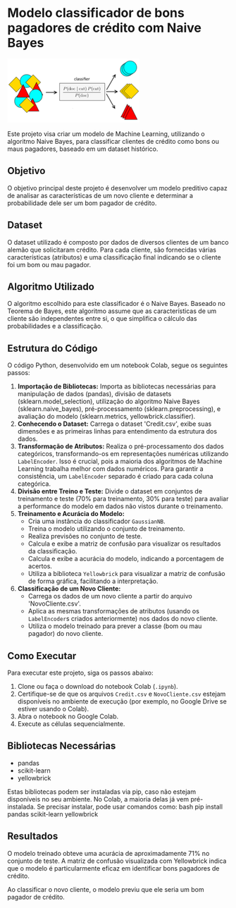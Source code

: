 # Modelo classificador de bons pagadores de crédito com Naive Bayes

<img src="naive_bayes_img.png">

Este projeto visa criar um modelo de Machine Learning, utilizando o algoritmo Naive Bayes, para classificar clientes de crédito como bons ou maus pagadores, baseado em um dataset histórico.

## Objetivo

O objetivo principal deste projeto é desenvolver um modelo preditivo capaz de analisar as características de um novo cliente e determinar a probabilidade dele ser um bom pagador de crédito.

## Dataset

O dataset utilizado é composto por dados de diversos clientes de um banco alemão que solicitaram crédito. Para cada cliente, são fornecidas várias características (atributos) e uma classificação final indicando se o cliente foi um bom ou mau pagador.

## Algoritmo Utilizado

O algoritmo escolhido para este classificador é o Naive Bayes. Baseado no Teorema de Bayes, este algoritmo assume que as características de um cliente são independentes entre si, o que simplifica o cálculo das probabilidades e a classificação.

## Estrutura do Código

O código Python, desenvolvido em um notebook Colab, segue os seguintes passos:

1.  **Importação de Bibliotecas:** Importa as bibliotecas necessárias para manipulação de dados (pandas), divisão de datasets (sklearn.model_selection), utilização do algoritmo Naive Bayes (sklearn.naive_bayes), pré-processamento (sklearn.preprocessing), e avaliação do modelo (sklearn.metrics, yellowbrick.classifier).
2.  **Conhecendo o Dataset:** Carrega o dataset 'Credit.csv', exibe suas dimensões e as primeiras linhas para entendimento da estrutura dos dados.
3.  **Transformação de Atributos:** Realiza o pré-processamento dos dados categóricos, transformando-os em representações numéricas utilizando `LabelEncoder`. Isso é crucial, pois a maioria dos algoritmos de Machine Learning trabalha melhor com dados numéricos. Para garantir a consistência, um `LabelEncoder` separado é criado para cada coluna categórica.
4.  **Divisão entre Treino e Teste:** Divide o dataset em conjuntos de treinamento e teste (70% para treinamento, 30% para teste) para avaliar a performance do modelo em dados não vistos durante o treinamento.
5.  **Treinamento e Acurácia do Modelo:**
    *   Cria uma instância do classificador `GaussianNB`.
    *   Treina o modelo utilizando o conjunto de treinamento.
    *   Realiza previsões no conjunto de teste.
    *   Calcula e exibe a matriz de confusão para visualizar os resultados da classificação.
    *   Calcula e exibe a acurácia do modelo, indicando a porcentagem de acertos.
    *   Utiliza a biblioteca `Yellowbrick` para visualizar a matriz de confusão de forma gráfica, facilitando a interpretação.
6.  **Classificação de um Novo Cliente:**
    *   Carrega os dados de um novo cliente a partir do arquivo 'NovoCliente.csv'.
    *   Aplica as mesmas transformações de atributos (usando os `LabelEncoder`s criados anteriormente) nos dados do novo cliente.
    *   Utiliza o modelo treinado para prever a classe (bom ou mau pagador) do novo cliente.

## Como Executar

Para executar este projeto, siga os passos abaixo:

1.  Clone ou faça o download do notebook Colab (`.ipynb`).
2.  Certifique-se de que os arquivos `Credit.csv` e `NovoCliente.csv` estejam disponíveis no ambiente de execução (por exemplo, no Google Drive se estiver usando o Colab).
3.  Abra o notebook no Google Colab.
4.  Execute as células sequencialmente.

## Bibliotecas Necessárias

*   pandas
*   scikit-learn
*   yellowbrick

Estas bibliotecas podem ser instaladas via pip, caso não estejam disponíveis no seu ambiente. No Colab, a maioria delas já vem pré-instalada. Se precisar instalar, pode usar comandos como:
bash pip install pandas scikit-learn yellowbrick

## Resultados

O modelo treinado obteve uma acurácia de aproximadamente 71% no conjunto de teste. A matriz de confusão visualizada com Yellowbrick indica que o modelo é particularmente eficaz em identificar bons pagadores de crédito.

Ao classificar o novo cliente, o modelo previu que ele seria um bom pagador de crédito.
